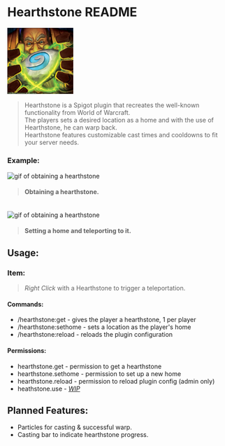 Hearthstone README
===

<img src="images/hearthstone-artwork.png" alt="hearthstone artwork" style="width: 30%">

> <p>Hearthstone is a Spigot plugin that recreates the well-known functionality from World of Warcraft.<br>
> The players sets a desired location as a home and with the use of
> Hearthstone, he can warp back.<br>
> Hearthstone features customizable cast times and cooldowns to fit your server needs.</p> 

### Example:
<img src="images/get.gif" alt="gif of obtaining a hearthstone" style="width: 65%">

> #### Obtaining a hearthstone.
<br>
<img src="images/homeandtp.gif" alt="gif of obtaining a hearthstone" style="width: 65%">

> #### Setting a home and teleporting to it.

## Usage:

### Item:
> *Right Click* with a Hearthstone to trigger a teleportation.

#### Commands:
- /hearthstone:get - gives the player a hearthstone, 1 per player<br>
- /hearthstone:sethome - sets a location as the player's home<br>
- /hearthstone:reload - reloads the plugin configuration<br>

#### Permissions:
- hearthstone.get - permission to get a hearthstone
- hearthstone.sethome - permission to set up a new home
- hearthstone.reload - permission to reload plugin config (admin only)
- heathstone.use - <i><u>WIP</u></i>

## Planned Features:
- Particles for casting & successful warp.
- Casting bar to indicate hearthstone progress.
